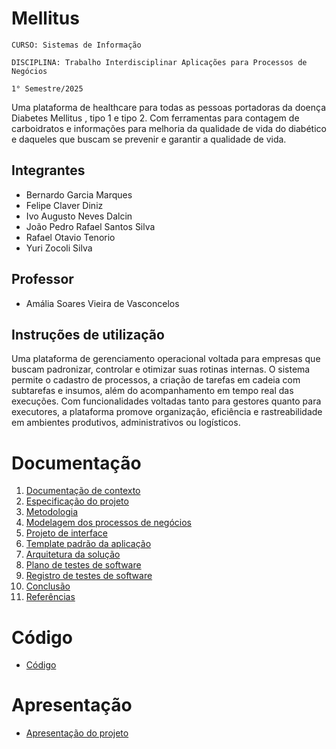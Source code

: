# Mellitus

`CURSO: Sistemas de Informação`

`DISCIPLINA: Trabalho Interdisciplinar Aplicações para Processos de Negócios`

`1° Semestre/2025`

Uma plataforma de healthcare para todas as pessoas portadoras da doença Diabetes Mellitus , tipo 1 e tipo 2. Com ferramentas para contagem de carboidratos e informações para melhoria da qualidade de vida do diabético e daqueles que buscam se prevenir e garantir a qualidade de vida.

## Integrantes

* Bernardo Garcia Marques
* Felipe Claver Diniz
* Ivo Augusto Neves Dalcin
* João Pedro Rafael Santos Silva
* Rafael Otavio Tenorio
* Yuri Zocoli Silva

## Professor

* Amália Soares Vieira de Vasconcelos

## Instruções de utilização

Uma plataforma de gerenciamento operacional voltada para empresas que buscam padronizar, controlar e otimizar suas rotinas internas. O sistema permite o cadastro de processos, a criação de tarefas em cadeia com subtarefas e insumos, além do acompanhamento em tempo real das execuções. Com funcionalidades voltadas tanto para gestores quanto para executores, a plataforma promove organização, eficiência e rastreabilidade em ambientes produtivos, administrativos ou logísticos.
# Documentação

<ol>
<li><a href="docs/01-Contexto.md"> Documentação de contexto</a></li>
<li><a href="docs/02-Especificacao.md"> Especificação do projeto</a></li>
<li><a href="docs/03-Metodologia.md"> Metodologia</a></li>
<li><a href="docs/04-Modelagem-processos-negocio.md"> Modelagem dos processos de negócios</a></li>
<li><a href="docs/05-Projeto-interface.md"> Projeto de interface</a></li>
<li><a href="docs/06-Template-padrao.md"> Template padrão da aplicação</a></li>
<li><a href="docs/07-Arquitetura-solucao.md"> Arquitetura da solução</a></li>
<li><a href="docs/08-Plano-testes-software.md"> Plano de testes de software</a></li>
<li><a href="docs/09-Registro-testes-software.md"> Registro de testes de software</a></li>
<li><a href="docs/10-Conclusao.md"> Conclusão</a></li>
<li><a href="docs/11-Referencias.md"> Referências</a></li>
</ol>

# Código

* <a href="src/README.md">Código</a>

# Apresentação

* <a href="presentation/README.md">Apresentação do projeto</a>
